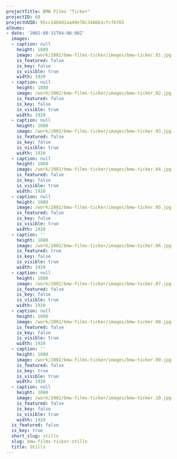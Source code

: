 ```yaml
---
projectTitle: BMW Films "Ticker"
projectID: 68
projectUUID: 95cc1404d2aa40e78c3486b1cfcfb765
albums:
- date: '2002-08-31T04:00:00Z'
  images:
  - caption: null
    height: 1080
    image: /work/2002/bmw-films-ticker/images/bmw-ticker.01.jpg
    is_featured: false
    is_key: false
    is_visible: true
    width: 1920
  - caption: null
    height: 1080
    image: /work/2002/bmw-films-ticker/images/bmw-ticker.02.jpg
    is_featured: false
    is_key: false
    is_visible: true
    width: 1920
  - caption: null
    height: 1080
    image: /work/2002/bmw-films-ticker/images/bmw-ticker.03.jpg
    is_featured: false
    is_key: false
    is_visible: true
    width: 1920
  - caption: null
    height: 1080
    image: /work/2002/bmw-films-ticker/images/bmw-ticker.04.jpg
    is_featured: false
    is_key: false
    is_visible: true
    width: 1920
  - caption: null
    height: 1080
    image: /work/2002/bmw-films-ticker/images/bmw-ticker.05.jpg
    is_featured: false
    is_key: false
    is_visible: true
    width: 1920
  - caption: ''
    height: 1080
    image: /work/2002/bmw-films-ticker/images/bmw-ticker.06.jpg
    is_featured: true
    is_key: false
    is_visible: true
    width: 1920
  - caption: null
    height: 1080
    image: /work/2002/bmw-films-ticker/images/bmw-ticker.07.jpg
    is_featured: false
    is_key: false
    is_visible: true
    width: 1920
  - caption: null
    height: 1080
    image: /work/2002/bmw-films-ticker/images/bmw-ticker.08.jpg
    is_featured: false
    is_key: false
    is_visible: true
    width: 1920
  - caption: ''
    height: 1080
    image: /work/2002/bmw-films-ticker/images/bmw-ticker.09.jpg
    is_featured: false
    is_key: true
    is_visible: true
    width: 1920
  - caption: null
    height: 1080
    image: /work/2002/bmw-films-ticker/images/bmw-ticker.10.jpg
    is_featured: false
    is_key: false
    is_visible: true
    width: 1920
  is_featured: false
  is_key: true
  short_slug: stills
  slug: bmw-films-ticker-stills
  title: Stills
---
```

